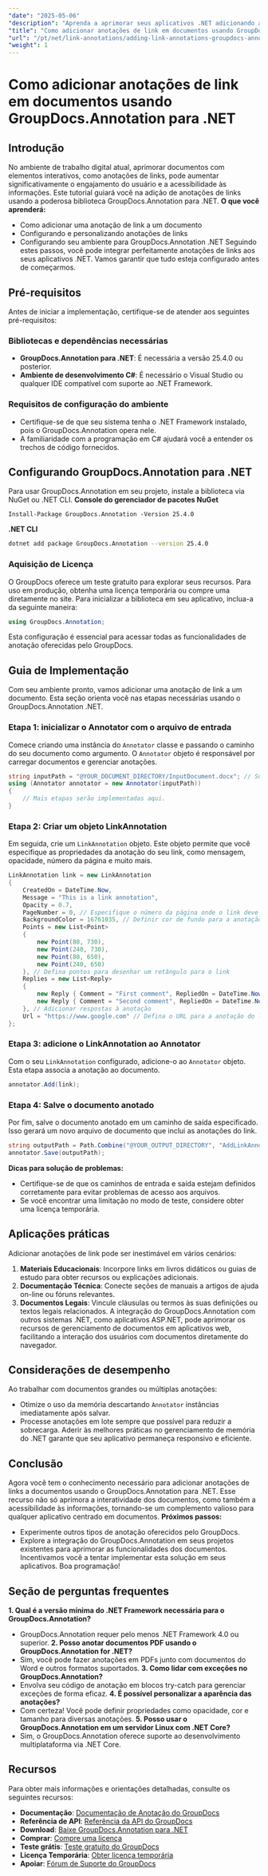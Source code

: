 ```yaml
---
"date": "2025-05-06"
"description": "Aprenda a aprimorar seus aplicativos .NET adicionando anotações de links interativas usando a poderosa biblioteca GroupDocs.Annotation. Siga nosso guia passo a passo e melhore a interatividade dos seus documentos hoje mesmo."
"title": "Como adicionar anotações de link em documentos usando GroupDocs.Annotation para .NET | Guia do desenvolvedor"
"url": "/pt/net/link-annotations/adding-link-annotations-groupdocs-annotation-dotnet/"
"weight": 1
---
```


# Como adicionar anotações de link em documentos usando GroupDocs.Annotation para .NET
## Introdução
No ambiente de trabalho digital atual, aprimorar documentos com elementos interativos, como anotações de links, pode aumentar significativamente o engajamento do usuário e a acessibilidade às informações. Este tutorial guiará você na adição de anotações de links usando a poderosa biblioteca GroupDocs.Annotation para .NET.
**O que você aprenderá:**
- Como adicionar uma anotação de link a um documento
- Configurando e personalizando anotações de links
- Configurando seu ambiente para GroupDocs.Annotation .NET
Seguindo estes passos, você pode integrar perfeitamente anotações de links aos seus aplicativos .NET. Vamos garantir que tudo esteja configurado antes de começarmos.
## Pré-requisitos
Antes de iniciar a implementação, certifique-se de atender aos seguintes pré-requisitos:
### Bibliotecas e dependências necessárias
- **GroupDocs.Annotation para .NET**: É necessária a versão 25.4.0 ou posterior.
- **Ambiente de desenvolvimento C#**: É necessário o Visual Studio ou qualquer IDE compatível com suporte ao .NET Framework.
### Requisitos de configuração do ambiente
- Certifique-se de que seu sistema tenha o .NET Framework instalado, pois o GroupDocs.Annotation opera nele.
- A familiaridade com a programação em C# ajudará você a entender os trechos de código fornecidos.
## Configurando GroupDocs.Annotation para .NET
Para usar GroupDocs.Annotation em seu projeto, instale a biblioteca via NuGet ou .NET CLI.
**Console do gerenciador de pacotes NuGet**
```shell
Install-Package GroupDocs.Annotation -Version 25.4.0
```
**.NET CLI**
```bash
dotnet add package GroupDocs.Annotation --version 25.4.0
```
### Aquisição de Licença
O GroupDocs oferece um teste gratuito para explorar seus recursos. Para uso em produção, obtenha uma licença temporária ou compre uma diretamente no site.
Para inicializar a biblioteca em seu aplicativo, inclua-a da seguinte maneira:
```csharp
using GroupDocs.Annotation;
```
Esta configuração é essencial para acessar todas as funcionalidades de anotação oferecidas pelo GroupDocs.
## Guia de Implementação
Com seu ambiente pronto, vamos adicionar uma anotação de link a um documento. Esta seção orienta você nas etapas necessárias usando o GroupDocs.Annotation .NET.
### Etapa 1: inicializar o Annotator com o arquivo de entrada
Comece criando uma instância do `Annotator` classe e passando o caminho do seu documento como argumento. O `Annotator` objeto é responsável por carregar documentos e gerenciar anotações.
```csharp
string inputPath = "@YOUR_DOCUMENT_DIRECTORY/InputDocument.docx"; // Substitua pelo caminho do seu documento
using (Annotator annotator = new Annotator(inputPath))
{
    // Mais etapas serão implementadas aqui.
}
```
### Etapa 2: Criar um objeto LinkAnnotation
Em seguida, crie um `LinkAnnotation` objeto. Este objeto permite que você especifique as propriedades da anotação do seu link, como mensagem, opacidade, número da página e muito mais.
```csharp
LinkAnnotation link = new LinkAnnotation
{
    CreatedOn = DateTime.Now,
    Message = "This is a link annotation",
    Opacity = 0.7,
    PageNumber = 0, // Especifique o número da página onde o link deve ser adicionado
    BackgroundColor = 16761035, // Definir cor de fundo para a anotação
    Points = new List<Point>
    {
        new Point(80, 730),
        new Point(240, 730),
        new Point(80, 650),
        new Point(240, 650)
    }, // Defina pontos para desenhar um retângulo para o link
    Replies = new List<Reply>
    {
        new Reply { Comment = "First comment", RepliedOn = DateTime.Now },
        new Reply { Comment = "Second comment", RepliedOn = DateTime.Now }
    }, // Adicionar respostas à anotação
    Url = "https://www.google.com" // Defina o URL para a anotação do link
};
```
### Etapa 3: adicione o LinkAnnotation ao Annotator
Com o seu `LinkAnnotation` configurado, adicione-o ao `Annotator` objeto. Esta etapa associa a anotação ao documento.
```csharp
annotator.Add(link);
```
### Etapa 4: Salve o documento anotado
Por fim, salve o documento anotado em um caminho de saída especificado. Isso gerará um novo arquivo de documento que inclui as anotações do link.
```csharp
string outputPath = Path.Combine("@YOUR_OUTPUT_DIRECTORY", "AddLinkAnnotation-output.docx");
annotator.Save(outputPath);
```
**Dicas para solução de problemas:**
- Certifique-se de que os caminhos de entrada e saída estejam definidos corretamente para evitar problemas de acesso aos arquivos.
- Se você encontrar uma limitação no modo de teste, considere obter uma licença temporária.
## Aplicações práticas
Adicionar anotações de link pode ser inestimável em vários cenários:
1. **Materiais Educacionais**: Incorpore links em livros didáticos ou guias de estudo para obter recursos ou explicações adicionais.
2. **Documentação Técnica**: Conecte seções de manuais a artigos de ajuda on-line ou fóruns relevantes.
3. **Documentos Legais**: Vincule cláusulas ou termos às suas definições ou textos legais relacionados.
A integração do GroupDocs.Annotation com outros sistemas .NET, como aplicativos ASP.NET, pode aprimorar os recursos de gerenciamento de documentos em aplicativos web, facilitando a interação dos usuários com documentos diretamente do navegador.
## Considerações de desempenho
Ao trabalhar com documentos grandes ou múltiplas anotações:
- Otimize o uso da memória descartando `Annotator` instâncias imediatamente após salvar.
- Processe anotações em lote sempre que possível para reduzir a sobrecarga.
Aderir às melhores práticas no gerenciamento de memória do .NET garante que seu aplicativo permaneça responsivo e eficiente.
## Conclusão
Agora você tem o conhecimento necessário para adicionar anotações de links a documentos usando o GroupDocs.Annotation para .NET. Esse recurso não só aprimora a interatividade dos documentos, como também a acessibilidade às informações, tornando-se um complemento valioso para qualquer aplicativo centrado em documentos.
**Próximos passos:**
- Experimente outros tipos de anotação oferecidos pelo GroupDocs.
- Explore a integração do GroupDocs.Annotation em seus projetos existentes para aprimorar as funcionalidades dos documentos.
Incentivamos você a tentar implementar esta solução em seus aplicativos. Boa programação!
## Seção de perguntas frequentes
**1. Qual é a versão mínima do .NET Framework necessária para o GroupDocs.Annotation?**
   - GroupDocs.Annotation requer pelo menos .NET Framework 4.0 ou superior.
**2. Posso anotar documentos PDF usando o GroupDocs.Annotation for .NET?**
   - Sim, você pode fazer anotações em PDFs junto com documentos do Word e outros formatos suportados.
**3. Como lidar com exceções no GroupDocs.Annotation?**
   - Envolva seu código de anotação em blocos try-catch para gerenciar exceções de forma eficaz.
**4. É possível personalizar a aparência das anotações?**
   - Com certeza! Você pode definir propriedades como opacidade, cor e tamanho para diversas anotações.
**5. Posso usar o GroupDocs.Annotation em um servidor Linux com .NET Core?**
   - Sim, o GroupDocs.Annotation oferece suporte ao desenvolvimento multiplataforma via .NET Core.
## Recursos
Para obter mais informações e orientações detalhadas, consulte os seguintes recursos:
- **Documentação**: [Documentação de Anotação do GroupDocs](https://docs.groupdocs.com/annotation/net/)
- **Referência de API**: [Referência da API do GroupDocs](https://reference.groupdocs.com/annotation/net/)
- **Download**: [Baixe GroupDocs.Annotation para .NET](https://releases.groupdocs.com/annotation/net/)
- **Comprar**: [Compre uma licença](https://purchase.groupdocs.com/buy)
- **Teste grátis**: [Teste gratuito do GroupDocs](https://releases.groupdocs.com/annotation/net/)
- **Licença Temporária**: [Obter licença temporária](https://purchase.groupdocs.com/temporary-license/)
- **Apoiar**: [Fórum de Suporte do GroupDocs](https://forum.groupdocs.com/c/annotation/)